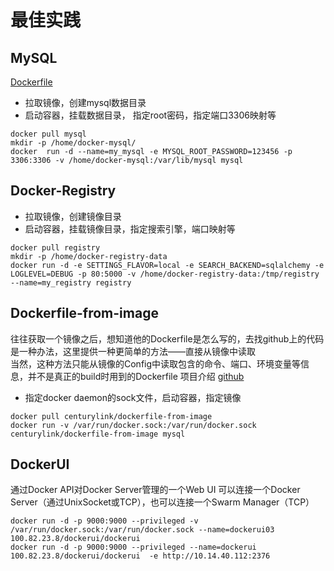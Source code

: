 # 最佳实践

## MySQL
[Dockerfile][2]
* 拉取镜像，创建mysql数据目录
* 启动容器，挂载数据目录， 指定root密码，指定端口3306映射等
```
docker pull mysql
mkdir -p /home/docker-mysql/ 
docker  run -d --name=my_mysql -e MYSQL_ROOT_PASSWORD=123456 -p 3306:3306 -v /home/docker-mysql:/var/lib/mysql mysql
```

## Docker-Registry
* 拉取镜像，创建镜像目录
* 启动容器，挂载镜像目录，指定搜索引擎，端口映射等
```
docker pull registry
mkdir -p /home/docker-registry-data
docker run -d -e SETTINGS_FLAVOR=local -e SEARCH_BACKEND=sqlalchemy -e LOGLEVEL=DEBUG -p 80:5000 -v /home/docker-registry-data:/tmp/registry  --name=my_registry registry
```


## Dockerfile-from-image

往往获取一个镜像之后，想知道他的Dockerfile是怎么写的，去找github上的代码是一种办法，这里提供一种更简单的方法——直接从镜像中读取  
当然，这种方法只能从镜像的Config中读取包含的命令、端口、环境变量等信息，并不是真正的build时用到的Dockerfile
项目介绍 [github][1]

* 指定docker daemon的sock文件，启动容器，指定镜像
```
docker pull centurylink/dockerfile-from-image
docker run -v /var/run/docker.sock:/var/run/docker.sock centurylink/dockerfile-from-image mysql
```

## DockerUI
通过Docker API对Docker Server管理的一个Web UI
可以连接一个Docker Server（通过UnixSocket或TCP），也可以连接一个Swarm Manager（TCP）
```
docker run -d -p 9000:9000 --privileged -v /var/run/docker.sock:/var/run/docker.sock --name=dockerui03 100.82.23.8/dockerui/dockerui
docker run -d -p 9000:9000 --privileged --name=dockerui 100.82.23.8/dockerui/dockerui  -e http://10.14.40.112:2376
```




[1]: https://github.com/CenturyLinkLabs/dockerfile-from-image
[2]: https://github.com/docker-library/mysql/blob/master/5.6/Dockerfile
